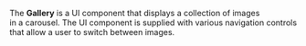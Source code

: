 The **Gallery** is&nbsp;a&nbsp;UI component that displays a&nbsp;collection of&nbsp;images in&nbsp;a&nbsp;carousel. The UI component is&nbsp;supplied with various navigation controls that allow a&nbsp;user to&nbsp;switch between images.